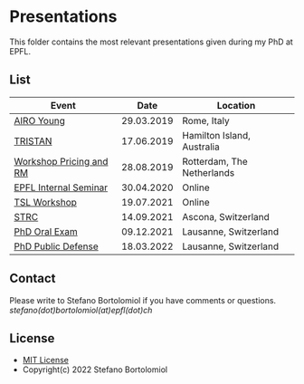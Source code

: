 # Presentations

This folder contains the most relevant presentations given during my PhD at EPFL.

## List

| Event | Date | Location |
| ------------- | ------------- | ------------- |
| [AIRO Young] | 29.03.2019 | Rome, Italy |
| [TRISTAN] | 17.06.2019 | Hamilton Island, Australia |
| [Workshop Pricing and RM] | 28.08.2019 | Rotterdam, The Netherlands |
| [EPFL Internal Seminar] | 30.04.2020 | Online |
| [TSL Workshop] | 19.07.2021 | Online |
| [STRC] | 14.09.2021 | Ascona, Switzerland |
| [PhD Oral Exam] | 09.12.2021 | Lausanne, Switzerland |
| [PhD Public Defense] | 18.03.2022 | Lausanne, Switzerland |

## Contact

Please write to Stefano Bortolomiol if you have comments or questions.
_stefano(dot)bortolomiol(at)epfl(dot)ch_

## License

 - [MIT License]
 - Copyright(c) 2022 Stefano Bortolomiol


[//]: # (These are reference links used in the body of this note and get stripped out when the markdown processor does its job. There is no need to format nicely because it shouldn't be seen. See StackOverflow: http://stackoverflow.com/questions/4823468/store-comments-in-markdown-syntax)

 [AIRO Young]: <https://github.com/stefanoborto/optimization-equilibrium-dcm/blob/main/presentations/20190329_AIROYoung2019.pdf>
 [TRISTAN]: <https://github.com/stefanoborto/optimization-equilibrium-dcm/blob/main/presentations/20190617_TRISTAN2019.pdf>
 [Workshop Pricing and RM]: <https://github.com/stefanoborto/optimization-equilibrium-dcm/blob/main/presentations/20190828_Workshop_RM_Pricing.pdf>
 [EPFL Internal Seminar]: <https://github.com/stefanoborto/optimization-equilibrium-dcm/blob/main/presentations/20200430_EPFL_Internal_Seminar.pdf>
 [TSL Workshop]: <https://github.com/stefanoborto/optimization-equilibrium-dcm/blob/main/presentations/20210719_TSL_Workshop.pdf>
 [STRC]: <https://github.com/stefanoborto/optimization-equilibrium-dcm/blob/main/presentations/20210914_STRC2021.pdf>
 [PhD Oral Exam]: <https://github.com/stefanoborto/optimization-equilibrium-dcm/blob/main/presentations/20211209_PhD_Oral_Exam.pdf>
 [PhD Public Defense]: <https://github.com/stefanoborto/optimization-equilibrium-dcm/blob/main/presentations/20220318_PhD_Public_Defense.pdf>
 
 [MIT License]: <https://opensource.org/licenses/MIT>

